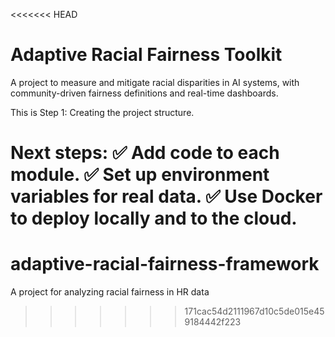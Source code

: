 <<<<<<< HEAD
# Adaptive Racial Fairness Toolkit

A project to measure and mitigate racial disparities in AI systems, with community-driven fairness definitions and real-time dashboards.

This is Step 1: Creating the project structure.

Next steps:
✅ Add code to each module.
✅ Set up environment variables for real data.
✅ Use Docker to deploy locally and to the cloud.
=======
# adaptive-racial-fairness-framework
A project for analyzing racial fairness in HR data
>>>>>>> 171cac54d2111967d10c5de015e459184442f223
